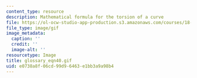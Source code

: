 ```yaml
---
content_type: resource
description: Mathematical formula for the torsion of a curve
file: https://ol-ocw-studio-app-production.s3.amazonaws.com/courses/18-013a-calculus-with-applications-spring-2005/e0738a8f06cd99d96463e1bb3a9a98b4_glossary_eqn40.gif
file_type: image/gif
image_metadata:
  caption: ''
  credit: ''
  image-alt: ''
resourcetype: Image
title: glossary_eqn40.gif
uid: e0738a8f-06cd-99d9-6463-e1bb3a9a98b4
---
```

